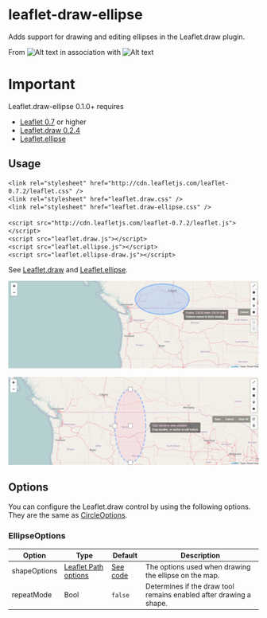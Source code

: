 # leaflet-draw-ellipse

Adds support for drawing and editing ellipses in the Leaflet.draw plugin. 

From 
![Alt text](https://static.wixstatic.com/media/0efaf2_94a76b718ee24ca38b1fbf452b5427e9.png/v1/fill/w_243,h_67,al_c,usm_0.66_1.00_0.01/0efaf2_94a76b718ee24ca38b1fbf452b5427e9.png "BitsBlender") in association with 
![Alt text](http://employgoal-email3.com/js/company_logos/12/4d/28/124d289a739ba07ff2598f5b0137399c/wwwearccom.png "ARC Doc. Sol.") 

# Important
Leaflet.draw-ellipse 0.1.0+ requires 

+ [Leaflet 0.7](https://github.com/Leaflet/Leaflet/releases/tag/v0.7) or higher
+ [Leaflet.draw 0.2.4](https://github.com/Leaflet/Leaflet.draw/releases/tag/v0.2.4)
+ [Leaflet.ellipse](https://github.com/jdfergason/Leaflet.Ellipse)

## Usage

	<link rel="stylesheet" href="http://cdn.leafletjs.com/leaflet-0.7.2/leaflet.css" />
    <link rel="stylesheet" href="leaflet.draw.css" />
    <link rel="stylesheet" href="leaflet.draw-ellipse.css" />

	<script src="http://cdn.leafletjs.com/leaflet-0.7.2/leaflet.js"></script>
    <script src="leaflet.draw.js"></script>
    <script src="leaflet.ellipse.js"></script>
    <script src="leaflet.ellipse-draw.js"></script>

See [Leaflet.draw](https://github.com/Leaflet/Leaflet.draw#using) and [Leaflet.ellipse](https://github.com/jdfergason/Leaflet.Ellipse#usage).

![Alt text](screenshot-1.png "Drawing Ellipse")

![Alt text](screenshot-2.png "Editing Ellipse")


## Options

You can configure the Leaflet.draw control by using the following options. They are the same as [CircleOptions](https://github.com/Leaflet/Leaflet.draw#circleoptions).

### EllipseOptions

| Option | Type | Default | Description
| --- | --- | --- | ---
| shapeOptions | [Leaflet Path options](http://leafletjs.com/reference.html#path-options) | [See code](https://github.com/Leaflet/Leaflet.draw/blob/master/src/draw/handler/Draw.Circle.js#L7) | The options used when drawing the ellipse on the map. 
| repeatMode | Bool | `false` | Determines if the draw tool remains enabled after drawing a shape.